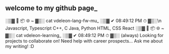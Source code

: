 ## welcome to my github page_
░▒▓ 🌱 📦 🌐 ~ ▓▒░ cat vdeleon-lang-fw-mu_                              ░▒▓ ✔ 08:49:12 PM ⏱ ▓▒░\n
Javascript, Typescript
C++, C
Java, Python
HTML, CSS
React
░▒▓ 🌱 📦 🌐 ~ ▓▒░ cat vdeleon-learning_                                ░▒▓ ✔ 08:49:12 PM ⏱ ▓▒░
(always)
Looking for projects to collaborate on!
Need help with career prospects...
Ask me about my writing! :D
